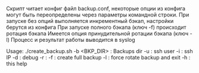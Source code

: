 Скрипт читает конфиг файл backup.conf, некоторые опции из конфига могут быть переопределены через параметры командной строки.
При запуске без опций выполняется инкрементный бэкап, настройки берутся из конфига
При запуске полного бэкапа (ключ -f) происходит ротация бэкапа
Имеется опция принудительной ротации бэкапа (ключ -l)
Процесс и рeзультат работы выводится в syslog

Usage:  ./create_backup.sh <arguments>
-b <BKP_DIR>  : Baсkups dir
-u <USER>     : ssh user
-i <IP>       : ssh IP
-d            : debug
-r <DIRS>     : <list of the remote dirs for backup>
-f            : create full backup
-l            : force rotate backup and exit
-h            : this help

